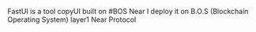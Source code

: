 FastUI is a tool copyUI built on #BOS Near 
I deploy it on B.O.S (Blockchain Operating System) layer1 Near Protocol
